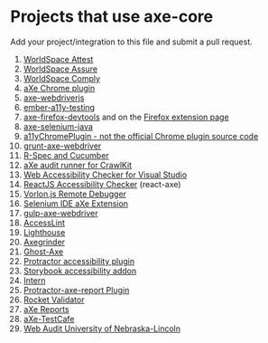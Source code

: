 # Projects that use axe-core

Add your project/integration to this file and submit a pull request.

1. [WorldSpace Attest](https://www.deque.com/products/worldspace-attest/)
1. [WorldSpace Assure](https://www.deque.com/products/worldspace-assure/)
1. [WorldSpace Comply](https://www.deque.com/products/worldspace-comply/)
1. [aXe Chrome plugin](https://chrome.google.com/webstore/detail/axe/lhdoppojpmngadmnindnejefpokejbdd)
1. [axe-webdriverjs](https://www.npmjs.com/package/axe-webdriverjs)
1. [ember-a11y-testing](https://www.npmjs.com/package/ember-a11y-testing)
1. [axe-firefox-devtools](https://github.com/dequelabs/axe-firefox-devtools) and on the [Firefox extension page](https://addons.mozilla.org/en-US/firefox/addon/axe-devtools/)
1. [axe-selenium-java](https://github.com/dequelabs/axe-selenium-java)
1. [a11yChromePlugin - not the official Chrome plugin source code](https://github.com/ptrstpp950/a11yChromePlugin)
1. [grunt-axe-webdriver](https://www.npmjs.com/package/grunt-axe-webdriver)
1. [R-Spec and Cucumber](https://github.com/dequelabs/axe-matchers)
1. [aXe audit runner for CrawlKit](https://github.com/crawlkit/runner-axe)
1. [Web Accessibility Checker for Visual Studio](https://visualstudiogallery.msdn.microsoft.com/3aabefab-1681-4fea-8f95-6a62e2f0f1ec)
1. [ReactJS Accessibility Checker](https://github.com/dylanb/react-axe) (react-axe)
1. [Vorlon.js Remote Debugger](https://github.com/MicrosoftDX/Vorlonjs)
1. [Selenium IDE aXe Extension](https://github.com/bkardell/selenium-ide-axe)
1. [gulp-axe-webdriver](https://github.com/felixzapata/gulp-axe-webdriver)
1. [AccessLint](https://accesslint.com/)
1. [Lighthouse](https://github.com/GoogleChrome/lighthouse)
1. [Axegrinder](https://github.com/claflamme/axegrinder)
1. [Ghost-Axe](https://www.npmjs.com/package/ghost-axe)
1. [Protractor accessibility plugin](https://github.com/angular/protractor-accessibility-plugin)
1. [Storybook accessibility addon](https://github.com/jbovenschen/storybook-addon-a11y)
1. [Intern](https://github.com/theintern/intern-a11y)
1. [Protractor-axe-report Plugin](https://github.com/E1Edatatracker/protractor-axe-report-plugin)
1. [Rocket Validator](https://rocketvalidator.com)
1. [aXe Reports](https://github.com/louis-reed/axe-reports)
1. [aXe-TestCafe](https://github.com/helen-dikareva/axe-testcafe)
1. [Web Audit  University of Nebraska-Lincoln](https://webaudit.unl.edu/)
